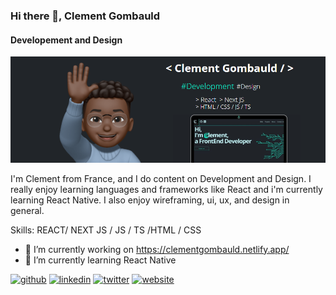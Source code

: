 ### Hi there 👋, Clement Gombauld
#### Developement and Design
![Development and Design](https://github.com/clemgbld/clemgbld/blob/main/final.PNG)

I'm Clement from France, and I do content on Development and Design. I really enjoy learning languages and frameworks like React and i'm currently learning React Native. I also enjoy wireframing, ui, ux, and design in general.

Skills: REACT/ NEXT JS / JS / TS /HTML / CSS

- 🔭 I’m currently working on https://clementgombauld.netlify.app/ 
- 🌱 I’m currently learning React Native 


[<img src='https://cdn.jsdelivr.net/npm/simple-icons@3.0.1/icons/github.svg' alt='github' height='40'>](https://github.com/https://github.com/clemgbld)  [<img src='https://cdn.jsdelivr.net/npm/simple-icons@3.0.1/icons/linkedin.svg' alt='linkedin' height='40'>](https://www.linkedin.com/in/https://www.linkedin.com/in/cl%C3%A9ment-gombauld//)  [<img src='https://cdn.jsdelivr.net/npm/simple-icons@3.0.1/icons/twitter.svg' alt='twitter' height='40'>](https://twitter.com/Clemgbld_)  [<img src='https://cdn.jsdelivr.net/npm/simple-icons@3.0.1/icons/icloud.svg' alt='website' height='40'>](https://clementgombauld.netlify.app/)  

